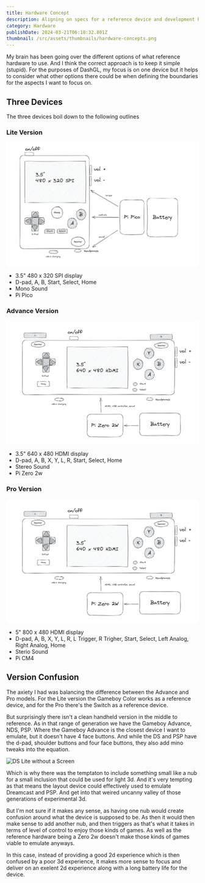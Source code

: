 ```yaml
---
title: Hardware Concept
description: Aligning on specs for a reference device and development hardware
category: Hardware
publishDate: 2024-03-21T06:18:32.801Z
thumbnail: /src/assets/thumbnails/hardware-concepts.png
---
```


My brain has been going over the different options of what reference
hardware to use. And I think the correct approach is to keep it simple (stupid).
For the purposes of DashGL, my focus is on one device but it helps
to consider what other options there could be when defining the boundaries
for the aspects I want to focus on.

## Three Devices

The three devices boil down to the following outlines

### Lite Version 

![Weeboi Light Concept](../../assets/thumbnails/lite-concept.png)

- 3.5" 480 x 320 SPI display
- D-pad, A, B, Start, Select, Home
- Mono Sound
- Pi Pico

### Advance Version

![Weeboi Advance Concept](../../assets/thumbnails/advance-concept.png)

- 3.5" 640 x 480 HDMI display
- D-pad, A, B, X, Y, L, R, Start, Select, Home
- Stereo Sound
- Pi Zero 2w

### Pro Version 

![Weeboi Pro Concept](../../assets/thumbnails/advance-concept.png)

- 5" 800 x 480 HDMI display
- D-pad, A, B, X, Y, L, R, L Trigger, R Trigher, Start, Select, Left Analog, Right Analog, Home
- Sterio Sound
- Pi CM4

## Version Confusion

The axiety I had was balancing the difference between the Advance and Pro models.
For the Lite version the Gameboy Color works as a reference device, and for the 
Pro there's the Switch as a reference device. 

But surprisingly there isn't a clean handheld version in the middle to reference. 
As in that range of generation we have the Gameboy Advance, NDS, PSP. Where the
Gameboy Advance is the closest device I want to emulate, but it doesn't have 4 face
buttons. And while the DS and PSP have the d-pad, shoulder buttons and four face buttons,
they also add mino tweaks into the equation.

![DS Lite without a Screen](https://facelesstech.files.wordpress.com/2014/06/img_20140628_131615.jpg)

Which is why there was the temptaton to include something small like a nub for a small
inclusion that could be used for light 3d. And it's very tempting as that means the layout
device could effectively used to emulate Dreamcast and PSP. And get into that weired uncanny
valley of those generations of experimental 3d. 

But I'm not sure if it makes any sense, as having one nub would create confusion around
what the device is supposed to be. As then it would then make sense to add another
nub, and then triggers as that's what it takes in terms of level of control to enjoy those
kinds of games. As well as the reference hardware being a Zero 2w doesn't make those kinds of
games viable to emulate anyways.

In this case, instead of providing a good 2d experience which is then confused by a poor
3d experience, it makes more sense to focus and deliver on an exelent 2d experience 
along with a long battery life for the device. 